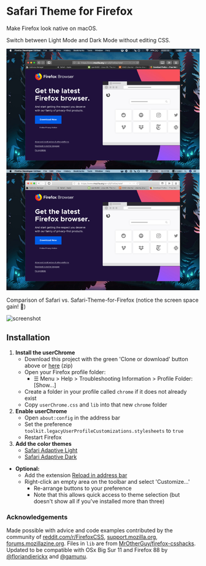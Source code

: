 # Safari Theme for Firefox

Make Firefox look native on macOS.

Switch between Light Mode and Dark Mode without editing CSS.

![screenshot](https://raw.githubusercontent.com/diedummydie/Safari-Theme-for-Firefox/master/etc/screenshot.jpg)

Comparison of Safari vs. Safari-Theme-for-Firefox 
(notice the screen space gain! :partying_face:)

![screenshot](https://i.imgur.com/r6tvfxL.png)

## Installation

1. **Install the userChrome**
   - Download this project with the green 'Clone or download' button above or [here](https://github.com/diedummydie/Safari-Theme-for-Firefox/archive/master.zip) (zip)
   - Open your Firefox profile folder:
     - ☰ Menu > Help > Troubleshooting Information > Profile Folder: [Show...]
   - Create a folder in your profile called `chrome` if it does not already exist
   - Copy `userChrome.css` and `lib` into that new `chrome` folder
2. **Enable userChrome**
   - Open `about:config` in the address bar
   - Set the preference `toolkit.legacyUserProfileCustomizations.stylesheets` to `true`
   - Restart Firefox
3. **Add the color themes**
   - [Safari Adaptive Light](https://addons.mozilla.org/en-US/firefox/addon/safari-adapt-light/)
   - [Safari Adaptive Dark](https://addons.mozilla.org/en-US/firefox/addon/safari-adapt-dark/)

- **Optional:**
  - Add the extension [Reload in address bar](https://addons.mozilla.org/en-US/firefox/addon/reload-in-address-bar/)
  - Right-click an empty area on the toolbar and select 'Customize...'
    - Re-arrange buttons to your preference
    - Note that this allows quick access to theme selection (but doesn't show all if you've installed more than three)

### Acknowledgements

Made possible with advice and code examples contributed by the community of [reddit.com/r/FirefoxCSS](https://www.reddit.com/r/FirefoxCSS/), [support.mozilla.org](https://support.mozilla.org/en-US/questions/firefox), [forums.mozillazine.org](http://forums.mozillazine.org/). Files in `lib` are from [MrOtherGuy/firefox-csshacks](https://github.com/MrOtherGuy/firefox-csshacks/). Updated to be compatible with OSx Big Sur 11 and Firefox 88 by [@floriandierickx](https://github.com/floriandierickx/) and [@gamunu](https://github.com/gamunu).
